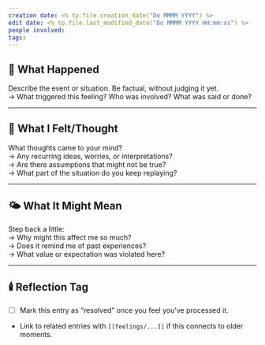 ```yaml
---
creation date: <% tp.file.creation_date("Do MMMM YYYY") %>
edit date: <% tp.file.last_modified_date("Do MMMM YYYY HH:mm:ss") %>
people involved:
tags:
---
```


## 🧩 What Happened
Describe the event or situation. Be factual, without judging it yet.  
→ What triggered this feeling? Who was involved? What was said or done?

---

## 🧠 What I Felt/Thought
What thoughts came to your mind?  
→ Any recurring ideas, worries, or interpretations?  
→ Are there assumptions that might not be true?  
→ What part of the situation do you keep replaying?

---

## 🌤️ What It Might Mean
Step back a little:  
→ Why might this affect me so much?  
→ Does it remind me of past experiences?  
→ What value or expectation was violated here?

---

## 🕯️ Reflection Tag
- [ ] Mark this entry as “resolved” once you feel you’ve processed it.  
- Link to related entries with `[[feelings/...]]` if this connects to older moments.
